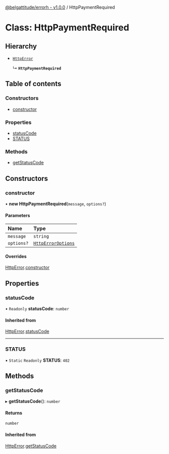 [@belgattitude/errorh - v1.0.0](../README.md) / HttpPaymentRequired

# Class: HttpPaymentRequired

## Hierarchy

- [`HttpError`](HttpError.md)

  ↳ **`HttpPaymentRequired`**

## Table of contents

### Constructors

- [constructor](HttpPaymentRequired.md#constructor)

### Properties

- [statusCode](HttpPaymentRequired.md#statuscode)
- [STATUS](HttpPaymentRequired.md#status)

### Methods

- [getStatusCode](HttpPaymentRequired.md#getstatuscode)

## Constructors

### constructor

• **new HttpPaymentRequired**(`message`, `options?`)

#### Parameters

| Name       | Type                                                |
| :--------- | :-------------------------------------------------- |
| `message`  | `string`                                            |
| `options?` | [`HttpErrorOptions`](../README.md#httperroroptions) |

#### Overrides

[HttpError](HttpError.md).[constructor](HttpError.md#constructor)

## Properties

### statusCode

• `Readonly` **statusCode**: `number`

#### Inherited from

[HttpError](HttpError.md).[statusCode](HttpError.md#statuscode)

---

### STATUS

▪ `Static` `Readonly` **STATUS**: `402`

## Methods

### getStatusCode

▸ **getStatusCode**(): `number`

#### Returns

`number`

#### Inherited from

[HttpError](HttpError.md).[getStatusCode](HttpError.md#getstatuscode)

